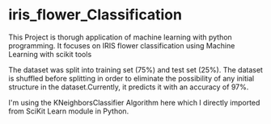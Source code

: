 # iris_flower_Classification
This Project is thorugh application of machine learning with python programming. It focuses on IRIS flower classification using Machine Learning with scikit tools

The dataset was split into training set (75%) and test set (25%). The dataset is shuffled before splitting in order to eliminate the possibility of any initial structure in the dataset.Currently, it predicts it with an accuracy of 97%.

I'm using the KNeighborsClassifier Algorithm here which I directly imported from SciKit Learn module in Python.

